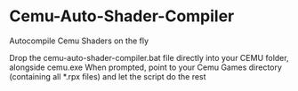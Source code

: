 # Cemu-Auto-Shader-Compiler
Autocompile Cemu Shaders on the fly

Drop the cemu-auto-shader-compiler.bat file directly into your CEMU folder, alongside cemu.exe 
When prompted, point to your Cemu Games directory (containing all *.rpx files) and let the script do the rest
